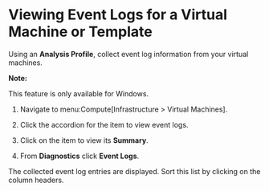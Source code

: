 # Viewing Event Logs for a Virtual Machine or Template

Using an **Analysis Profile**, collect event log information from your
virtual machines.

**Note:**

This feature is only available for Windows.

1.  Navigate to menu:Compute\[Infrastructure \> Virtual Machines\].

2.  Click the accordion for the item to view event logs.

3.  Click on the item to view its **Summary**.

4.  From **Diagnostics** click **Event Logs**.

The collected event log entries are displayed. Sort this list by clicking on the column headers.
